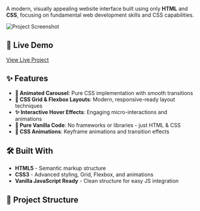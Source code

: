 A modern, visually appealing website interface built using only **HTML** and **CSS**, focusing on fundamental web development skills and CSS capabilities.

![Project Screenshot](https://via.placeholder.com/800x400?text=Add+Your+Screenshot+Here) <!-- Replace with your actual screenshot -->

## 🚀 Live Demo

[View Live Project](https://your-live-demo-link.netlify.app) <!-- Replace with your actual live demo link -->

## ✨ Features

- **🎠 Animated Carousel**: Pure CSS implementation with smooth transitions
- **🎯 CSS Grid & Flexbox Layouts**: Modern, responsive-ready layout techniques
- **✨ Interactive Hover Effects**: Engaging micro-interactions and animations
- **🎨 Pure Vanilla Code**: No frameworks or libraries - just HTML & CSS
- **💫 CSS Animations**: Keyframe animations and transition effects

## 🛠️ Built With

- **HTML5** - Semantic markup structure
- **CSS3** - Advanced styling, Grid, Flexbox, and animations
- **Vanilla JavaScript Ready** - Clean structure for easy JS integration

## 📁 Project Structure
